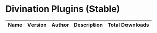 # Divination Plugins (Stable)

| Name | Version | Author | Description | Total Downloads |
|------|---------|--------|-------------|-----------------|